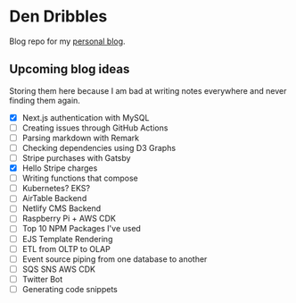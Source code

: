 # Den Dribbles

Blog repo for my [personal blog](https://blog.dennisokeeffe.com).

## Upcoming blog ideas

Storing them here because I am bad at writing notes everywhere and never finding them again.

- [x] Next.js authentication with MySQL
- [ ] Creating issues through GitHub Actions
- [ ] Parsing markdown with Remark
- [ ] Checking dependencies using D3 Graphs
- [ ] Stripe purchases with Gatsby
- [x] Hello Stripe charges
- [ ] Writing functions that compose
- [ ] Kubernetes? EKS?
- [ ] AirTable Backend
- [ ] Netlify CMS Backend
- [ ] Raspberry Pi + AWS CDK
- [ ] Top 10 NPM Packages I've used
- [ ] EJS Template Rendering
- [ ] ETL from OLTP to OLAP
- [ ] Event source piping from one database to another
- [ ] SQS SNS AWS CDK
- [ ] Twitter Bot
- [ ] Generating code snippets
